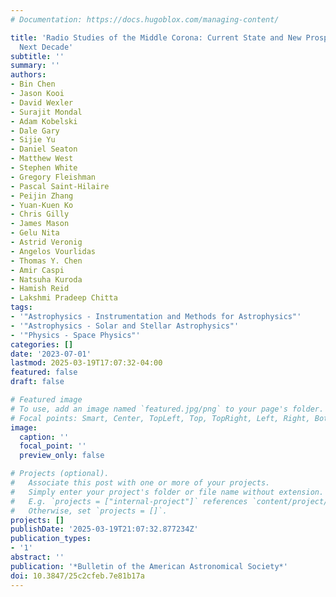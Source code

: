 ```yaml
---
# Documentation: https://docs.hugoblox.com/managing-content/

title: 'Radio Studies of the Middle Corona: Current State and New Prospects in the
  Next Decade'
subtitle: ''
summary: ''
authors:
- Bin Chen
- Jason Kooi
- David Wexler
- Surajit Mondal
- Adam Kobelski
- Dale Gary
- Sijie Yu
- Daniel Seaton
- Matthew West
- Stephen White
- Gregory Fleishman
- Pascal Saint-Hilaire
- Peijin Zhang
- Yuan-Kuen Ko
- Chris Gilly
- James Mason
- Gelu Nita
- Astrid Veronig
- Angelos Vourlidas
- Thomas Y. Chen
- Amir Caspi
- Natsuha Kuroda
- Hamish Reid
- Lakshmi Pradeep Chitta
tags:
- '"Astrophysics - Instrumentation and Methods for Astrophysics"'
- '"Astrophysics - Solar and Stellar Astrophysics"'
- '"Physics - Space Physics"'
categories: []
date: '2023-07-01'
lastmod: 2025-03-19T17:07:32-04:00
featured: false
draft: false

# Featured image
# To use, add an image named `featured.jpg/png` to your page's folder.
# Focal points: Smart, Center, TopLeft, Top, TopRight, Left, Right, BottomLeft, Bottom, BottomRight.
image:
  caption: ''
  focal_point: ''
  preview_only: false

# Projects (optional).
#   Associate this post with one or more of your projects.
#   Simply enter your project's folder or file name without extension.
#   E.g. `projects = ["internal-project"]` references `content/project/deep-learning/index.md`.
#   Otherwise, set `projects = []`.
projects: []
publishDate: '2025-03-19T21:07:32.877234Z'
publication_types:
- '1'
abstract: ''
publication: '*Bulletin of the American Astronomical Society*'
doi: 10.3847/25c2cfeb.7e81b17a
---
```

